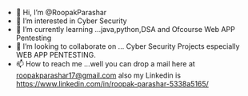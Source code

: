 - 👋 Hi, I’m @RoopakParashar
- 👀 I’m interested in Cyber Security 
- 🌱 I’m currently learning ...java,python,DSA and Ofcourse Web APP Pentesting
- 💞️ I’m looking to collaborate on ... Cyber Security Projects especially WEB APP PENTESTING.
- 📫 How to reach me ...well you can drop a mail here at roopakparashar17@gmail.com also my Linkedin is https://www.linkedin.com/in/roopak-parashar-5338a5165/

<!---
RoopakParashar/RoopakParashar is a ✨ special ✨ repository because its `README.md` (this file) appears on your GitHub profile.
You can click the Preview link to take a look at your changes.
--->
